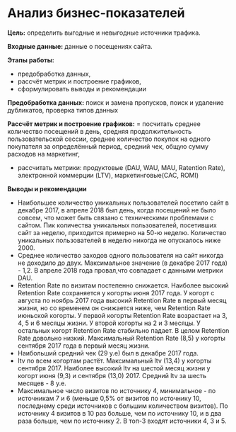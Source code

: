 # Анализ бизнес-показателей
<b>Цель:</b> определить выгодные и невыгодные источники трафика.

<b>Входные данные:</b> данные о посещениях сайта.

<b>Этапы работы:</b>
- предобработка данных,
- рассчёт метрик и построение графиков,
- сформулировать выводы и рекомендации

<b>Предобработка данных:</b> поиск и замена пропусков, поиск и удаление дубликатов, проверка типов данных

<b>Рассчёт метрик и построение графиков:</b>
= посчитать среднее количество посещений в день, средняя продолжительность пользовательской сессии, среднее количество покупок на одного покупателя за определённый период, средний чек, общую сумму расходов на маркетинг,
- рассчитать метрики: продуктовые (DAU, WAU, MAU, Ratention Rate), электронной коммерции (LTV), маркетинговые(CAC, ROMI)

<b>Выводы и рекомендации</b>
- Наибольшее количество уникальных пользователей посетило сайт в декабре 2017, в апреле 2018 был день, когда посещений не было совсем, что может быть связано с техническими проблемами с сайтом. Пик количества уникальных пользователей, посетивших сайт за неделю, приходится примерно на 50-ю неделю. Количество уникальных пользователей в неделю никогда не опускалось ниже 2000.
- Среднее количество заходов одного пользователя на сайт никогда не доходило до двух. Максимальное значение (в декабре 2017 года) - 1,2. В апреле 2018 года провал,что совпадает с данными метрики DAU.
- Retention Rate по визитам постепенно снижается. Наиболее высокий Retention Rate сохраняется у когорты июня 2017 года. У когорт с августа по ноябрь 2017 года высокий Retention Rate в первый месяц жизни, но со временем он снижается ниже, чем Retention Rate июньской когорты. У первой когорты Retention Rate возрастает на 3, 4, 5 и 6 месяцы жизни. У второй когорты на 2 и 3 месяцы. У остальных когорт Retention Rate стабильно падает. В целом Retention Rate довольно низкий. Максимальный Retention Rate (8,5) у когорты сентября 2017 года в первый месяц жизни.
- Наибольший средний чек (29 у.е) был в декабре 2017 года.
- ltv по всем когортам растёт. Максимальный ltv (13,4) у когорты сентября 2017. Наиболее высокий ltv на шестой месяц жизни у когорт июня (9,3) и сентября (13,0) 2017. Средний ltv за шесть месяцев - 8 у.е.
- Максимальное число визитов по источнику 4, минимальное - по источникам 7 и 6 (меньше 0,5% от визитов по источнику 10, последнему среди источников с большим количеством визитов). По источнику 4 визитов в 10 раз больше, чем по источнику 10, и в два раза больше, чем по источнику 2. В топ-3 входят источники 4, 3 и 5.